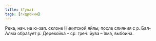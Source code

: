 ```yaml
---
title: ⦗Гува⦘
tags: [гидроним]
---
```


Река, нач. на ю-зап. склоне Никитской яйлы; после слияния с р. Бал-Алма образует
р. Дерекойка – ср. греч. йува – яма, выбоина.
